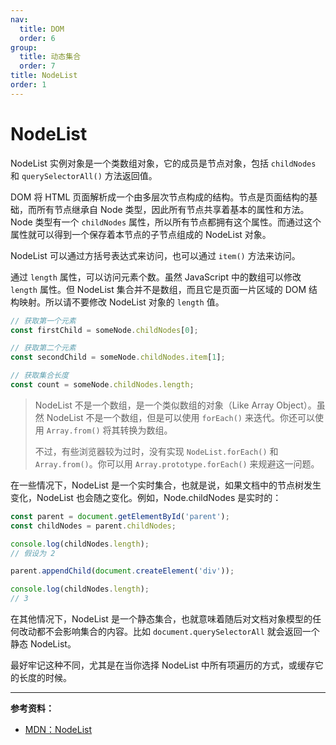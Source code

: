 ```yaml
---
nav:
  title: DOM
  order: 6
group:
  title: 动态集合
  order: 7
title: NodeList
order: 1
---
```


# NodeList

NodeList 实例对象是一个类数组对象，它的成员是节点对象，包括 `childNodes` 和 `querySelectorAll()` 方法返回值。

DOM 将 HTML 页面解析成一个由多层次节点构成的结构。节点是页面结构的基础，而所有节点继承自 Node 类型，因此所有节点共享着基本的属性和方法。Node 类型有一个 `childNodes` 属性，所以所有节点都拥有这个属性。而通过这个属性就可以得到一个保存着本节点的子节点组成的 NodeList 对象。

NodeList 可以通过方括号表达式来访问，也可以通过 `item()` 方法来访问。

通过 `length` 属性，可以访问元素个数。虽然 JavaScript 中的数组可以修改 `length` 属性。但 NodeList 集合并不是数组，而且它是页面一片区域的 DOM 结构映射。所以请不要修改 NodeList 对象的 `length` 值。

```js
// 获取第一个元素
const firstChild = someNode.childNodes[0];

// 获取第二个元素
const secondChild = someNode.childNodes.item[1];

// 获取集合长度
const count = someNode.childNodes.length;
```

> NodeList 不是一个数组，是一个类似数组的对象（Like Array Object）。虽然 NodeList 不是一个数组，但是可以使用 `forEach()` 来迭代。你还可以使用 `Array.from()` 将其转换为数组。
>
> 不过，有些浏览器较为过时，没有实现 `NodeList.forEach()` 和 `Array.from()`。你可以用 `Array.prototype.forEach()` 来规避这一问题。

在一些情况下，NodeList 是一个实时集合，也就是说，如果文档中的节点树发生变化，NodeList 也会随之变化。例如，Node.childNodes 是实时的：

```js
const parent = document.getElementById('parent');
const childNodes = parent.childNodes;

console.log(childNodes.length);
// 假设为 2

parent.appendChild(document.createElement('div'));

console.log(childNodes.length);
// 3
```

在其他情况下，NodeList 是一个静态集合，也就意味着随后对文档对象模型的任何改动都不会影响集合的内容。比如 `document.querySelectorAll` 就会返回一个静态 NodeList。

最好牢记这种不同，尤其是在当你选择 NodeList 中所有项遍历的方式，或缓存它的长度的时候。

---

**参考资料：**

- [MDN：NodeList](https://developer.mozilla.org/zh-CN/docs/Web/API/NodeList)
